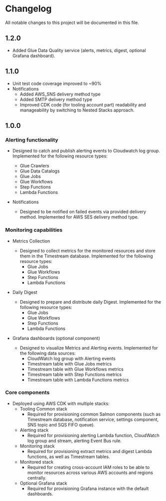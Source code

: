# Changelog

All notable changes to this project will be documented in this file.

## 1.2.0
* Added Glue Data Quality service (alerts, metrics, digest, optional Grafana dashboard).

## 1.1.0

* Unit test code coverage improved to ~90%
* Notifications
  * Added AWS_SNS delivery method type
  * Added SMTP delivery method type
  * Improved CDK code (for tooling account part) readability and manageability by switching to Nested Stacks approach.

## 1.0.0

### Alerting functionality
* Designed to catch and publish alerting events to Cloudwatch log group. Implemented for the following resource types:
     - Glue Crawlers
     - Glue Data Catalogs
     - Glue Jobs
     - Glue Workflows
     - Step Functions
     - Lambda Functions

* Notifications 
     * Designed to be notified on failed events via provided delivery method. Implemented for AWS SES delivery method type.

### Monitoring capabilities
* Metrics Collection
     * Designed to collect metrics for the monitored resources and store them in the Timestream database. Implemented for the following resource types:
          - Glue Jobs
          - Glue Workflows
          - Step Functions
          - Lambda Functions

* Daily Digest
     * Designed to prepare and distribute daily Digest. Implemented for the following resource types:
          - Glue Jobs
          - Glue Workflows
          - Step Functions
          - Lambda Functions

* Grafana dashboards (optional component)
     * Designed to visualize Metrics and Alerting events. Implemented for the following data sources:
          - CloudWatch log group with Alerting events
          - Timestream table with Glue Jobs metrics
          - Timestream table with Glue Workflows metrics
          - Timestream table with Step Functions metrics
          - Timestream table with Lambda Functions metrics   


### Core components
* Deployed using AWS CDK with multiple stacks:
     * Tooling Common stack
          * Required for provisioning common Salmon components (such as Timestream database, notification service, settings component, SNS topic and SQS FIFO queue).
     * Alerting stack
          * Required for provisioning alerting Lambda function, CloudWatch log group and stream, alerting Event Bus rule.
     * Monitoring stack
          * Required for provisioning extract metrics and digest Lambda functions, as well as Timestream tables.
     * Monitored stack
          * Required for creating cross-account IAM roles to be able to monitor resources across various AWS accounts and regions centrally. 
     * Optional Grafana stack
          * Required for provisioning Grafana instance with the default dashboards. 
